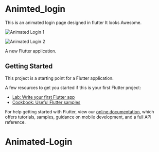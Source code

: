 # Animted_login
This is an animated login page designed in flutter
It looks Awesome.


![Animated Login 1](https://user-images.githubusercontent.com/62157938/114923181-2c61e300-9e35-11eb-8945-540a8873279f.jpg)


![Animated Login 2](https://user-images.githubusercontent.com/62157938/114923189-2f5cd380-9e35-11eb-9ef4-532913f17a82.jpg)



A new Flutter application.

## Getting Started

This project is a starting point for a Flutter application.

A few resources to get you started if this is your first Flutter project:

- [Lab: Write your first Flutter app](https://flutter.dev/docs/get-started/codelab)
- [Cookbook: Useful Flutter samples](https://flutter.dev/docs/cookbook)

For help getting started with Flutter, view our
[online documentation](https://flutter.dev/docs), which offers tutorials,
samples, guidance on mobile development, and a full API reference.
# Animated-Login
